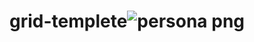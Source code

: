 # grid-templete![persona png](https://github.com/sonule57/grid-templete/assets/127374643/c36076f7-4b60-4df7-a7ca-4d4632b158e2)
